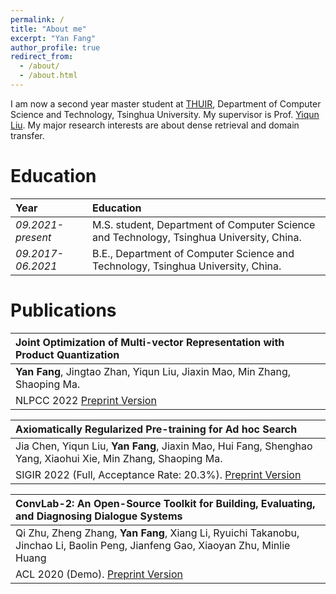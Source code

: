 ```yaml
---
permalink: /
title: "About me"
excerpt: "Yan Fang"
author_profile: true
redirect_from: 
  - /about/
  - /about.html
---
```

I am now a second year master student at [THUIR](http://thuir.cn), Department of Computer Science and Technology, Tsinghua University. My supervisor is Prof. [Yiqun Liu](http://www.thuir.cn/group/~YQLiu/). My major research interests are about dense retrieval and domain transfer.

Education
======

| Year | Education |
| :------ | :------ | 
| *09.2021-present* | M.S. student, Department of Computer Science and Technology, Tsinghua University, China. |
| *09.2017-06.2021* | B.E., Department of Computer Science and Technology, Tsinghua University, China. |

Publications
=====

| **Joint Optimization of Multi-vector Representation with Product Quantization** |
| :------ |
| **Yan Fang**, Jingtao Zhan, Yiqun Liu, Jiaxin Mao, Min Zhang, Shaoping Ma. |
| NLPCC 2022 [Preprint Version]() |

| **Axiomatically Regularized Pre-training for Ad hoc Search** |
| :------ |
|Jia Chen, Yiqun Liu, **Yan Fang**, Jiaxin Mao, Hui Fang, Shenghao Yang, Xiaohui Xie, Min Zhang, Shaoping Ma. |
| SIGIR 2022 (Full, Acceptance Rate: 20.3%). [Preprint Version](https://xuanyuan14.github.io/files/SIGIR22Chen.pdf) |

| **ConvLab-2: An Open-Source Toolkit for Building, Evaluating, and Diagnosing Dialogue Systems** |
| :------ |
| Qi Zhu, Zheng Zhang, **Yan Fang**, Xiang Li, Ryuichi Takanobu, Jinchao Li, Baolin Peng, Jianfeng Gao, Xiaoyan Zhu, Minlie Huang |
| ACL 2020 (Demo). [Preprint Version](https://arxiv.org/abs/2002.04793) |
